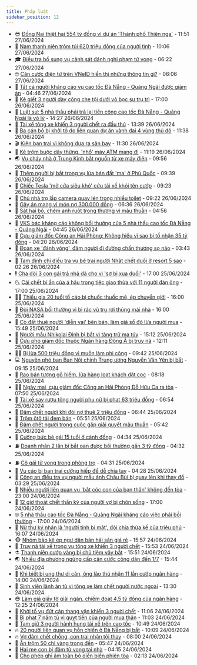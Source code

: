 ```yaml
---
title: Pháp luật
sidebar_position: 12
---
```


<!-- vnexpress-phap-luat:START -->
- 😎 [Đồng Nai thiệt hại 554 tỷ đồng vì dự án &#39;Thành phố Thiên nga&#39;](https://vnexpress.net/dong-nai-thiet-hai-554-ty-dong-vi-du-an-thanh-pho-thien-nga-4763502.html) - 11:51 27/06/2024
- 🥰 [Nam thanh niên trộm túi 620 triệu đồng của người tình](https://vnexpress.net/nam-thanh-nien-trom-tui-600-trieu-dong-cua-nguoi-tinh-4763455.html) - 10:06 27/06/2024
- 🎓 [Điều tra bổ sung vụ cảnh sát đánh nghi phạm tử vong](https://vnexpress.net/dieu-tra-bo-sung-vu-canh-sat-danh-nghi-pham-tu-vong-4763347.html) - 06:22 27/06/2024
- 🤓 [Căn cước điện tử trên VNeID hiển thị những thông tin gì?](https://vnexpress.net/can-cuoc-dien-tu-tren-vneid-hien-thi-nhung-thong-tin-gi-4763198.html) - 06:06 27/06/2024
- 🎊 [Tất cả người kháng cáo vụ cao tốc Đà Nẵng - Quảng Ngãi được giảm án](https://vnexpress.net/tat-ca-nguoi-khang-cao-vu-cao-toc-da-nang-quang-ngai-duoc-giam-an-4763244.html) - 04:46 27/06/2024
- 🙉 [Kẻ giết 3 người dày công che tội dưới vỏ bọc sư trụ trì](https://vnexpress.net/ke-sat-nhan-lan-tron-16-nam-duoi-vo-boc-su-tru-tri-4763071.html) - 17:00 26/06/2024
- 🤡 [Luật sư: 5 nhà thầu phải trả lại tiền công cao tốc Đà Nẵng - Quảng Ngãi là vô lý](https://vnexpress.net/luat-su-5-nha-thau-phai-tra-lai-tien-cong-cao-toc-da-nang-quang-ngai-la-vo-ly-4763039.html) - 14:27 26/06/2024
- 🗽 [Tài xế tông xe khiến 3 người chết ra đầu thú](https://vnexpress.net/tai-xe-tong-xe-khien-3-nguoi-chet-ra-dau-thu-4763092.html) - 13:39 26/06/2024
- 🌋 [Ba cán bộ bị khởi tố do liên quan dự án vành đai 4 vùng thủ đô](https://vnexpress.net/ba-can-bo-bi-khoi-to-do-lien-quan-du-an-vanh-dai-4-vung-thu-do-4763069.html) - 11:38 26/06/2024
- 🎬 [Kiện bạn trai vì không đưa ra sân bay](https://vnexpress.net/kien-ban-trai-vi-khong-dua-ra-san-bay-4763055.html) - 11:30 26/06/2024
- 💯 [Kẻ trộm buộc dây thừng, &#39;nhổ&#39; máy ATM mang đi](https://vnexpress.net/ke-trom-buoc-day-thung-nho-may-atm-mang-di-4763067.html) - 11:19 26/06/2024
- 🌏 [Vụ cháy nhà ở Trung Kính bắt nguồn từ xe máy điện](https://vnexpress.net/vu-chay-nha-o-trung-kinh-bat-nguon-tu-xe-may-dien-4763007.html) - 09:56 26/06/2024
- 🌊 [Thêm người bị bắt trong vụ lừa bán đất &#39;ma&#39; ở Phú Quốc](https://vnexpress.net/them-nguoi-bi-bat-trong-vu-lua-ban-dat-ma-hon-1-000-ty-dong-o-phu-quoc-4762938.html) - 09:39 26/06/2024
- 💂 [Chiếc Tesla &#39;mở cửa siêu khó&#39; cứu tài xế khỏi tên cướp](https://vnexpress.net/chiec-tesla-mo-cua-sieu-kho-cuu-tai-xe-khoi-ten-cuop-4762965.html) - 09:23 26/06/2024
- 🎡 [Chủ nhà trọ lắp camera quay lén trong nhiều toilet](https://vnexpress.net/chu-nha-tro-lap-camera-quay-len-trong-nhieu-toilet-4762857.html) - 09:22 26/06/2024
- 🫶 [Gây án mạng vì món nợ 300.000 đồng](https://vnexpress.net/gay-an-mang-vi-mon-no-300-000-dong-4762861.html) - 06:36 26/06/2024
- 🐲 [Sát hại bố, chém anh ruột trọng thương vì mâu thuẫn](https://vnexpress.net/sat-hai-bo-chem-anh-ruot-trong-thuong-vi-mau-thuan-4762839.html) - 04:56 26/06/2024
- 🚀 [VKS bác kháng cáo không bồi thường của 5 nhà thầu cao tốc Đà Nẵng - Quảng Ngãi](https://vnexpress.net/vks-bac-de-nghi-khong-boi-thuong-cua-5-nha-thau-cao-toc-da-nang-quang-ngai-4762754.html) - 04:45 26/06/2024
- 🎊 [Cựu giám đốc Công an Hải Phòng: Không hiểu vì sao bị tố nhận 35 tỷ đồng](https://vnexpress.net/cuu-giam-doc-cong-an-hai-phong-khong-hieu-vi-sao-bi-to-nhan-35-ty-dong-4762748.html) - 04:20 26/06/2024
- 🤗 [Đoàn xe &#39;đánh võng&#39;, đâm người đi đường chấn thương sọ não](https://vnexpress.net/doan-xe-danh-vong-dam-nguoi-di-duong-chan-thuong-so-nao-4762771.html) - 03:43 26/06/2024
- 🗽 [Tạm đình chỉ điều tra vụ bé trai người Nhật chết đuối ở resort 5 sao](https://vnexpress.net/tam-dinh-chi-dieu-tra-vu-be-trai-nguoi-nhat-chet-duoi-o-resort-5-sao-4762687.html) - 02:26 26/06/2024
- 🕴 [Cha đòi 3 con gái trả nhà đã cho vì &#39;sợ bị xua đuổi&#39;](https://vnexpress.net/cha-doi-3-con-gai-tra-nha-da-cho-vi-so-bi-xua-duoi-4762601.html) - 17:00 25/06/2024
- 🌜 [Cái chết bí ẩn của á hậu trong tiệc giao thừa với 11 người đàn ông](https://vnexpress.net/cai-chet-bi-an-cua-a-hau-trong-tiec-giao-thua-voi-11-nguoi-dan-ong-4762549.html) - 17:00 25/06/2024
- 🧑‍🏫 [Thiếu gia 20 tuổi tố cáo bị chuốc thuốc mê, ép chuyển giới](https://vnexpress.net/thieu-gia-20-tuoi-to-cao-bi-chuoc-thuoc-me-de-chuyen-gioi-4762606.html) - 16:00 25/06/2024
- 🦩 [Đòi NASA bồi thường vì bị rác vũ trụ rơi thủng mái nhà](https://vnexpress.net/doi-nasa-boi-thuong-vi-bi-rac-vu-tru-roi-thung-mai-nha-4762596.html) - 16:00 25/06/2024
- 💼 [Cò đất thuê người &#39;diễn vai&#39; bên bán, làm giả sổ đỏ lừa người mua](https://vnexpress.net/co-dat-thue-nguoi-dien-vai-ben-ban-lam-gia-so-do-lua-nguoi-mua-4762585.html) - 15:49 25/06/2024
- 💫 [Người mẫu Nhikolai Đinh bị bắt vì tàng trữ ma túy](https://vnexpress.net/nguoi-mau-nhikolai-dinh-bi-bat-vi-tang-tru-ma-tuy-4762598.html) - 15:12 25/06/2024
- 🦅 [Cựu phó giám đốc thuộc Ngân hàng Đông Á bị truy nã](https://vnexpress.net/nguyen-pho-giam-doc-ngan-hang-dong-a-bi-truy-na-4762569.html) - 12:11 25/06/2024
- 🧑‍💻 [Bị lừa 500 triệu đồng vì muốn làm phi công](https://vnexpress.net/bi-lua-500-trieu-dong-vi-muon-lam-phi-cong-4762453.html) - 09:42 25/06/2024
- 💻 [Nguyên phó ban Ban Nội chính Trung ương Nguyễn Văn Yên bị bắt](https://vnexpress.net/nguyen-pho-ban-ban-noi-chinh-trung-uong-nguyen-van-yen-bi-khoi-to-4762515.html) - 09:15 25/06/2024
- 🤠 [Rao bán tượng gỗ hiếm, lừa hàng loạt khách đặt cọc](https://vnexpress.net/rao-ban-tuong-go-hiem-lua-hang-loat-khach-dat-coc-4762423.html) - 08:18 25/06/2024
- 🧑‍🏫 [Ngày mai, cựu giám đốc Công an Hải Phòng Đỗ Hữu Ca ra tòa](https://vnexpress.net/cuu-giam-doc-cong-an-hai-phong-do-huu-ca-ra-toa-4762316.html) - 07:50 25/06/2024
- 🌈 [Tài xế say rượu tông người phụ nữ bị phạt 63 triệu đồng](https://vnexpress.net/tai-xe-say-ruou-tong-nguoi-phu-nu-bi-phat-63-trieu-dong-4762415.html) - 06:54 25/06/2024
- 🌮 [Đâm chết người khi đòi nợ thuê 2 triệu đồng](https://vnexpress.net/dam-chet-nguoi-khi-doi-no-thue-2-trieu-dong-4762404.html) - 06:44 25/06/2024
- 🐲 [Trộm ôtô tải đem bán](https://vnexpress.net/trom-oto-tai-dem-ban-4762386.html) - 05:51 25/06/2024
- 🧰 [Đâm chết người trong cuộc gặp giải quyết mâu thuẫn](https://vnexpress.net/an-mang-lam-dong-giet-nguoi-o-thi-tran-da-m-ri-4762393.html) - 05:42 25/06/2024
- 💄 [Cưỡng bức bé gái 15 tuổi ở cánh đồng](https://vnexpress.net/cuong-buc-be-gai-15-tuoi-o-canh-dong-4762300.html) - 04:34 25/06/2024
- ⛽️ [Doanh nhân 2 lần bị bắt oan được bồi thường gần 3 tỷ đồng](https://vnexpress.net/doanh-nhan-2-lan-bi-bat-oan-duoc-boi-thuong-gan-3-ty-dong-4762175.html) - 04:32 25/06/2024
- ⛽️ [Cô gái tử vong trong phòng trọ](https://vnexpress.net/co-gai-tu-vong-trong-phong-tro-4762296.html) - 04:31 25/06/2024
- 💂 [Vu cáo bị bạn trai cưỡng hiếp để dễ chia tay](https://vnexpress.net/vu-cao-ban-trai-cuong-hiep-vi-doi-chia-tay-bat-thanh-4762326.html) - 04:28 25/06/2024
- 🤔 [Công an điều tra vụ người mẫu ảnh Châu Bùi bị quay lén khi thay đồ](https://vnexpress.net/cong-an-dieu-tra-vu-nguoi-mau-anh-chau-bui-bi-quay-len-khi-thay-do-4762299.html) - 03:29 25/06/2024
- 🧐 [Nhiều người liên quan vụ &#39;bắt cóc con của bạn thân&#39; không đến tòa](https://vnexpress.net/nhieu-nguoi-lien-quan-vu-bat-coc-con-cua-ban-than-khong-den-toa-4762160.html) - 23:00 24/06/2024
- 🎃 [12 giờ thoát chết thần kỳ của người vợ bị chôn sống](https://vnexpress.net/12-gio-dau-tranh-sinh-tu-cua-nguoi-vo-bi-chong-chon-song-4762092.html) - 17:00 24/06/2024
- 🤓 [5 nhà thầu cao tốc Đà Nẵng - Quảng Ngãi kháng cáo việc phải bồi thường](https://vnexpress.net/5-nha-thau-cao-toc-da-nang-quang-ngai-khang-cao-viec-phai-boi-thuong-4761975.html) - 17:00 24/06/2024
- 💃 [Nữ thư ký nhận là &#39;người tình bí mật&#39;, đòi chia thừa kế của triệu phú](https://vnexpress.net/nu-thu-ky-nhan-la-nguoi-tinh-bi-mat-doi-chia-thua-ke-cua-trieu-phu-4762129.html) - 16:07 24/06/2024
- 🐵 [Nhóm bảo kê ép ngư dân bán hải sản giá rẻ](https://vnexpress.net/nhom-bao-ke-ep-ngu-dan-ban-hai-san-gia-re-4762130.html) - 15:57 24/06/2024
- 🤖 [Truy nã tài xế trong vụ tông xe khiến 3 người chết](https://vnexpress.net/truy-na-tai-xe-trong-vu-tong-xe-khien-3-nguoi-chet-4762127.html) - 15:53 24/06/2024
- ⚗️ [Thanh niên cướp vàng bị chủ tiệm vây bắt](https://vnexpress.net/thanh-nien-cuop-vang-bi-chu-tiem-vay-bat-4762140.html) - 15:51 24/06/2024
- 🌏 [Nhiều địa phương ngừng cấp căn cước công dân đến 1/7](https://vnexpress.net/nhieu-dia-phuong-ngung-cap-can-cuoc-cong-dan-den-1-7-4762151.html) - 15:44 24/06/2024
- 🦆 [Khi biết bị ung thư di căn, ông lão thú nhận 11 lần cướp ngân hàng](https://vnexpress.net/khi-biet-bi-ung-thu-di-can-ong-lao-thu-nhan-11-lan-cuop-ngan-hang-4762117.html) - 14:00 24/06/2024
- 🐎 [Sinh viên lãnh án tù vì tông xe làm chết người nước ngoài](https://vnexpress.net/sinh-vien-lanh-an-tu-vi-tong-xe-lam-chet-nguoi-nuoc-ngoai-4762063.html) - 13:30 24/06/2024
- 😎 [Làm giả giấy tờ giải ngân, chiếm đoạt 4,5 tỷ đồng của ngân hàng](https://vnexpress.net/lam-gia-giay-to-giai-ngan-chiem-doat-4-5-ty-dong-cua-ngan-hang-4762105.html) - 12:25 24/06/2024
- 💪 [Khởi tố vụ đứt cáp thang vận khiến 3 người chết](https://vnexpress.net/khoi-to-vu-dut-cap-thang-van-khien-3-nguoi-chet-4762080.html) - 11:06 24/06/2024
- 🤡 [Bị phạt 7 năm tù vì quỵt tiền của người mua thận](https://vnexpress.net/bi-phat-7-nam-tu-vi-quyt-tien-cua-nguoi-mua-than-4762036.html) - 11:03 24/06/2024
- 🌁 [Tạm giữ 3 người hành hung tài xế trên cao tốc](https://vnexpress.net/tam-giu-3-nguoi-hanh-hung-tai-xe-tren-cao-toc-4762067.html) - 10:49 24/06/2024
- 🔥 [20 người liên quan vụ hỗn chiến ở Đà Nẵng bị bắt](https://vnexpress.net/20-nguoi-lien-quan-vu-hon-chien-o-da-nang-bi-bat-4762048.html) - 10:09 24/06/2024
- 🔥 [Vợ đâm chết chồng, con trai nhận tội thay](https://vnexpress.net/vo-dam-chet-chong-con-trai-nhan-toi-thay-4761961.html) - 08:00 24/06/2024
- 👺 [Ăn trộm 50 chỉ vàng trong đền](https://vnexpress.net/an-trom-50-chi-vang-trong-den-4761907.html) - 05:47 24/06/2024
- 🎊 [Hai mẹ con bị đâm tử vong tại nhà](https://vnexpress.net/hai-me-con-bi-dam-tu-vong-tai-nha-4761775.html) - 04:15 24/06/2024
- 🎊 [Cho phép ghi âm toàn bộ diễn biến phiên tòa](https://vnexpress.net/quoc-hoi-chot-khong-doi-ten-toa-an-cap-huyen-tinh-4761772.html) - 02:13 24/06/2024<!-- vnexpress-phap-luat:END -->
